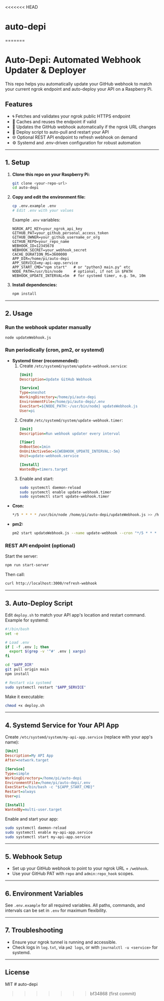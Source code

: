 <<<<<<< HEAD
# auto-depi
=======
# Auto-Depi: Automated Webhook Updater & Deployer

This repo helps you automatically update your GitHub webhook to match your current ngrok endpoint and auto-deploy your API on a Raspberry Pi.

## Features
- 🌀 Fetches and validates your ngrok public HTTPS endpoint
- 🔁 Caches and reuses the endpoint if valid
- 🔄 Updates the GitHub webhook automatically if the ngrok URL changes
- 🚀 Deploy script to auto-pull and restart your API
- 🌐 Optional REST API endpoint to refresh webhook on demand
- ⚙️ Systemd and .env-driven configuration for robust automation

---

## 1. Setup

1. **Clone this repo on your Raspberry Pi:**
   ```sh
   git clone <your-repo-url>
   cd auto-depi
   ```
2. **Copy and edit the environment file:**
   ```sh
   cp .env.example .env
   # Edit .env with your values
   ```
   Example `.env` variables:
   ```env
   NGROK_API_KEY=your_ngrok_api_key
   GITHUB_PAT=your_github_personal_access_token
   GITHUB_OWNER=your_github_username_or_org
   GITHUB_REPO=your_repo_name
   WEBHOOK_ID=12345678
   WEBHOOK_SECRET=your_webhook_secret
   CACHE_DURATION_MS=3600000
   APP_DIR=/home/pi/auto-depi
   APP_SERVICE=my-api-app.service
   APP_START_CMD="npm start"   # or "python3 main.py" etc
   NODE_PATH=/usr/bin/node     # optional, if not in $PATH
   WEBHOOK_UPDATE_INTERVAL=5m  # for systemd timer, e.g. 5m, 10m
   ```
3. **Install dependencies:**
   ```sh
   npm install
   ```

---

## 2. Usage

### Run the webhook updater manually
```sh
node updateWebhook.js
```

### Run periodically (cron, pm2, or systemd)
- **Systemd timer (recommended):**
  1. Create `/etc/systemd/system/update-webhook.service`:
     ```ini
     [Unit]
     Description=Update GitHub Webhook

     [Service]
     Type=oneshot
     WorkingDirectory=/home/pi/auto-depi
     EnvironmentFile=/home/pi/auto-depi/.env
     ExecStart=${NODE_PATH:-/usr/bin/node} updateWebhook.js
     User=pi
     ```
  2. Create `/etc/systemd/system/update-webhook.timer`:
     ```ini
     [Unit]
     Description=Run webhook updater every interval

     [Timer]
     OnBootSec=1min
     OnUnitActiveSec=${WEBHOOK_UPDATE_INTERVAL:-5m}
     Unit=update-webhook.service

     [Install]
     WantedBy=timers.target
     ```
  3. Enable and start:
     ```sh
     sudo systemctl daemon-reload
     sudo systemctl enable update-webhook.timer
     sudo systemctl start update-webhook.timer
     ```
- **Cron:**
  ```sh
  */5 * * * * /usr/bin/node /home/pi/auto-depi/updateWebhook.js >> /home/pi/auto-depi/log.txt 2>&1
  ```
- **pm2:**
  ```sh
  pm2 start updateWebhook.js --name update-webhook --cron "*/5 * * * *"
  ```

### REST API endpoint (optional)
Start the server:
```sh
npm run start-server
```
Then call:
```sh
curl http://localhost:3000/refresh-webhook
```

---

## 3. Auto-Deploy Script

Edit `deploy.sh` to match your API app's location and restart command. Example for systemd:

```sh
#!/bin/bash
set -e

# Load .env
if [ -f .env ]; then
  export $(grep -v '^#' .env | xargs)
fi

cd "$APP_DIR"
git pull origin main
npm install

# Restart via systemd
sudo systemctl restart "$APP_SERVICE"
```

Make it executable:
```sh
chmod +x deploy.sh
```

---

## 4. Systemd Service for Your API App

Create `/etc/systemd/system/my-api-app.service` (replace with your app's name):

```ini
[Unit]
Description=My API App
After=network.target

[Service]
Type=simple
WorkingDirectory=/home/pi/auto-depi
EnvironmentFile=/home/pi/auto-depi/.env
ExecStart=/bin/bash -c "${APP_START_CMD}"
Restart=always
User=pi

[Install]
WantedBy=multi-user.target
```

Enable and start your app:
```sh
sudo systemctl daemon-reload
sudo systemctl enable my-api-app.service
sudo systemctl start my-api-app.service
```

---

## 5. Webhook Setup
- Set up your GitHub webhook to point to your ngrok URL + `/webhook`.
- Use your GitHub PAT with `repo` and `admin:repo_hook` scopes.

---

## 6. Environment Variables
See `.env.example` for all required variables. All paths, commands, and intervals can be set in `.env` for maximum flexibility.

---

## 7. Troubleshooting
- Ensure your ngrok tunnel is running and accessible.
- Check logs in `log.txt`, via `pm2 logs`, or with `journalctl -u <service>` for systemd.

---

## License
MIT # auto-depi
>>>>>>> bf34868 (first commit)
